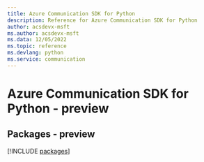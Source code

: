 ```yaml
---
title: Azure Communication SDK for Python
description: Reference for Azure Communication SDK for Python
author: acsdevx-msft
ms.author: acsdevx-msft
ms.data: 12/05/2022
ms.topic: reference
ms.devlang: python
ms.service: communication
---
```

# Azure Communication SDK for Python - preview
## Packages - preview
[!INCLUDE [packages](communication-index.md)]